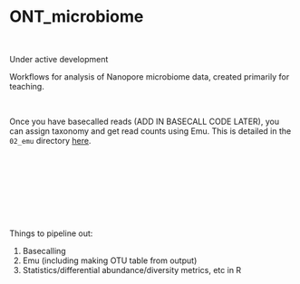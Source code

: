 # ONT_microbiome

<br>

Under active development

Workflows for analysis of Nanopore microbiome data, created primarily for teaching.


<br>


Once you have basecalled reads (ADD IN BASECALL CODE LATER), you can assign taxonomy and get read counts using Emu. This is detailed in the `02_emu` directory [here](https://github.com/seanharrington256/ONT_microbiome/blob/main/02_emu/emu.md).



<br>
<br>
<br>
<br>
<br>
<br>
<br>



Things to pipeline out:

1. Basecalling
2. Emu (including making OTU table from output)
3. Statistics/differential abundance/diversity metrics, etc in R





